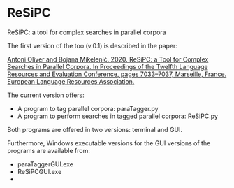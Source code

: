 # ReSiPC
ReSiPC: a tool for complex searches in parallel corpora

The first version of the too (v.0.1) is described in the paper:

[Antoni Oliver and Bojana Mikelenić. 2020. ReSiPC: a Tool for Complex Searches in Parallel Corpora. In Proceedings of the Twelfth Language Resources and Evaluation Conference, pages 7033–7037, Marseille, France. European Language Resources Association.](https://aclanthology.org/2020.lrec-1.869/)

The current version offers:

* A program to tag parallel corpora: paraTagger.py
* A program to perform searches in tagged parallel corpora: ReSiPC.py

Both programs are offered in two versions: terminal and GUI.

Furthermore, Windows executable versions for the GUI versions of the programs are available from:

* paraTaggerGUI.exe
* ReSiPCGUI.exe
* 
